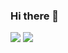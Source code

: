 ### Hi there 👋

<!--
**IssamFakhari/IssamFakhari** is a ✨ _special_ ✨ repository because its `README.md` (this file) appears on your GitHub profile.

Here are some ideas to get you started:

- 🔭 I’m currently working on ...
- 🌱 I’m currently learning ...
- 👯 I’m looking to collaborate on ...
- 🤔 I’m looking for help with ...
- 💬 Ask me about ...
- 📫 How to reach me: ...
- 😄 Pronouns: ...
- ⚡ Fun fact: ...
-->
[![](https://img.shields.io/badge/-Issam%20Fakhari-blue?style=flat-square&logo=Linkedin&logoColor=white&link=https://www.linkedin.com/in/issam-fakhari-94065719b/)](https://www.linkedin.com/in/issam-fakhari-94065719b)
[![](https://img.shields.io/website?color=0ab9e6&style=flat-square&up_message=issamfakhari.io&url=https%3A%2F%2Fntakour.is)](https://issamfakhari.github.io/)
